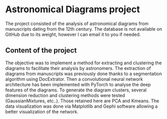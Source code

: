 # Astronomical Diagrams project
The project consisted of the analysis of astronomical diagrams from manuscripts dating from the 12th century. 
The database is not available on GitHub due to its weight, however I can email it to you if needed.
## Content of the project
The objective was to implement a method for extracting and clustering the diagrams to facilitate their analysis by astronomers. 
The extraction of diagrams from manuscripts was previously done thanks to a segmentation algorithm using DocExtrator. 
Then a convolutional neural network architecture has been implemented with PyTorch to analyse the deep features of the diagrams. 
To generate the diagram clusters, several dimension reduction and clustering methods were tested (GaussianMixtures, etc..).
Those retained here are PCA and Kmeans. 
The data visualization was done via Matplotlib and Gephi software allowing a better visualization of the network.
